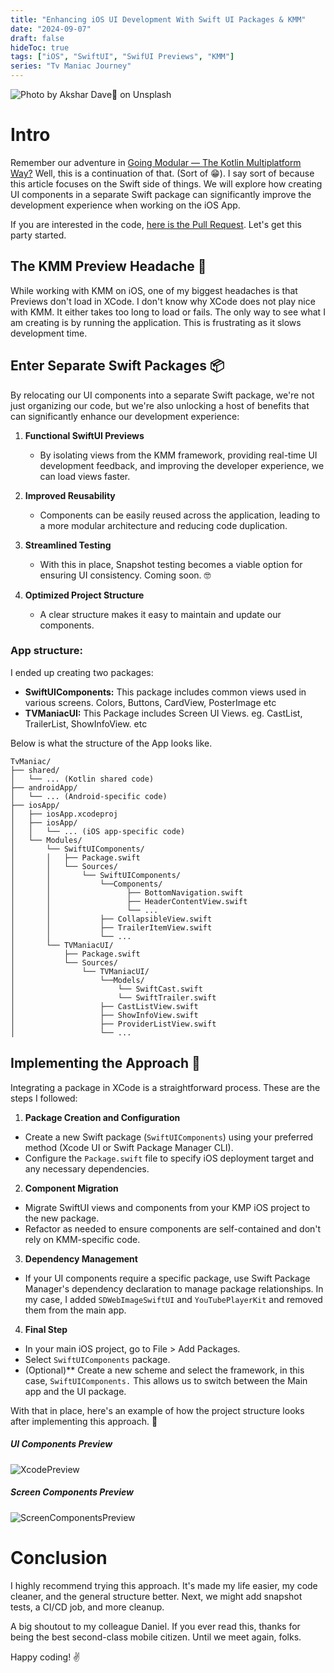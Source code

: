 ```yaml
---
title: "Enhancing iOS UI Development With Swift UI Packages & KMM"
date: "2024-09-07"
draft: false
hideToc: true
tags: ["iOS", "SwiftUI", "SwifUI Previews", "KMM"]
series: "Tv Maniac Journey"
---
```


![Photo by Akshar Dave🌻 on Unsplash](https://miro.medium.com/v2/resize:fit:828/format:webp/0*nTjNIEs0mpZrydPw)

# Intro

Remember our adventure in [Going Modular — The Kotlin Multiplatform Way?](https://thomaskioko.me/posts/going_modular_the_kotlin_multiplatform_way/) Well, this is a continuation of that. (Sort of 😁). I say sort of because this article focuses on the Swift side of things. We will explore how creating UI components in a separate Swift package can significantly improve the development experience when working on the iOS App.

If you are interested in the code, [here is the Pull Request](https://github.com/thomaskioko/tv-maniac/pull/286). Let's get this party started.

## The KMM Preview Headache 🤕

While working with KMM on iOS, one of my biggest headaches is that Previews don't load in XCode. I don't know why XCode does not play nice with KMM. It either takes too long to load or fails. The only way to see what I am creating is by running the application. This is frustrating as it slows development time.


## Enter Separate Swift Packages 📦
By relocating our UI components into a separate Swift package, we're not just organizing our code, but we're also unlocking a host of benefits that can significantly enhance our development experience:

1. **Functional SwiftUI Previews**
    - By isolating views from the KMM framework, providing real-time UI development feedback, and improving the developer experience, we can load views faster.

2. **Improved Reusability**

    - Components can be easily reused across the application, leading to a more modular architecture and reducing code duplication.


3. **Streamlined Testing**

    - With this in place, Snapshot testing becomes a viable option for ensuring UI consistency. Coming soon. 🤓


4. **Optimized Project Structure**

    - A clear structure makes it easy to maintain and update our components.


### App structure:

I ended up creating two packages:

- **SwiftUIComponents:** This package includes common views used in various screens. Colors, Buttons, CardView, PosterImage etc
- **TVManiacUI:** This Package includes Screen UI Views. eg. CastList, TrailerList, ShowInfoView. etc

Below is what the structure of the App looks like.

```
TvManiac/
├── shared/
│   └── ... (Kotlin shared code)
├── androidApp/
│   └── ... (Android-specific code)
├── iosApp/
│   ├── iosApp.xcodeproj
│   ├── iosApp/
│   │   └── ... (iOS app-specific code)
│   └── Modules/
│       └── SwiftUIComponents/
│       │   ├── Package.swift
│       │   └── Sources/
│       │       └── SwiftUIComponents/
│       │           └──Components/
│       │                 ├── BottomNavigation.swift
│       │                 ├── HeaderContentView.swift
│       │                 └── ...
│       │           ├── CollapsibleView.swift
│       │           ├── TrailerItemView.swift
│       │           └── ...
│       └── TVManiacUI/
│           ├── Package.swift
│           └── Sources/
│               └── TVManiacUI/
│                   └──Models/
│                       └── SwiftCast.swift
│                       └── SwiftTrailer.swift
│                   ├── CastListView.swift
│                   ├── ShowInfoView.swift
│                   ├── ProviderListView.swift
│                   └── ...
```


## Implementing the Approach 🚧
Integrating a package in XCode is a straightforward process. These are the steps I followed: 

1. **Package Creation and Configuration**

- Create a new Swift package (`SwiftUIComponents`) using your preferred method (Xcode UI or Swift Package Manager CLI).
- Configure the `Package.swift` file to specify iOS deployment target and any necessary dependencies.


2. **Component Migration**

- Migrate SwiftUI views and components from your KMP iOS project to the new package.
- Refactor as needed to ensure components are self-contained and don't rely on KMM-specific code.


3. **Dependency Management**

- If your UI components require a specific package, use Swift Package Manager's dependency declaration to manage package relationships. In my case, I added `SDWebImageSwiftUI` and `YouTubePlayerKit` and removed them from the main app.


4. **Final Step**

- In your main iOS project, go to File > Add Packages.
- Select `SwiftUIComponents` package.
- (Optional)** Create a new scheme and select the framework, in this case, `SwiftUIComponents.` This allows us to switch between the Main app and the UI package.

With that in place, here's an example of how the project structure looks after implementing this approach. 🥳

##### UI Components Preview
![XcodePreview](https://github.com/user-attachments/assets/ddd1e486-40da-4bb0-b5e3-14cc7061b916)

##### Screen Components Preview
![ScreenComponentsPreview](https://github.com/user-attachments/assets/fa546cc4-e563-4a7b-b734-af1a39d6cc1d)

# Conclusion
I highly recommend trying this approach. It's made my life easier, my code cleaner, and the general structure better. Next, we might add snapshot tests, a CI/CD job, and more cleanup. 

A big shoutout to my colleague Daniel. If you ever read this, thanks for being the best second-class mobile citizen. Until we meet again, folks.

Happy coding! ✌️